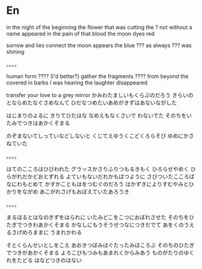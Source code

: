 # En

in the night of the beginning
the flower that was cutting
the ? not without a name appeared
in the pain of that blood the moon dyes red

sorrow and lies connect
the moon appears
the blue ??? as always
??? was shining

。。。。

human form ????
(I'd better?) gather the fragments ????
from beyond the covered in barbs I was hearing
the laughter disappeared

transfer your love to a grey mirror
かみわたましいもくらぶのだろう
きらいのとならめたなぐさめなんて
ひだなつめたいあめがきずはあないながした

はじまりのよるに
きりてひたはな
なめえもなくさいで
わないでた
そのちをいたみでつきはあかくそまる

のぞまないてしっていなどしないと
くじてえゆうくこどくろらそび
ゆめにかさねていた

。。。。

はてのこころはひびわれた
グラッスかさりふりつもるきもく
ひろらせやめく
ひらがれだかどおとずれる
よていもないだれかもばつように
さびついたこころばなにわもとめて
かすかこともはをつむぐのだろう
はかずきによりすむやみとひかりをながめ
あこがれさげもおぼえていたあろうき

。。。。

まるほるとはなのきずをはられに
いたみどこをこつにおぼれさせた
そのちをひたぎでつきわあかくそまる
かなしにもうそうせつなにつきだでて
あをくのうえるさげめろままに
うまれかわる

そとくらんせいとしをこえ
あおきつぼみはぐたったみほころぶ
そのちのひたぎでつきがあかくそまる
よろこびもつみもあまれくからみあう
ものがたりのゆくれをたどる
はなどつきのはない























